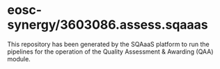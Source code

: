 <!--
SPDX-FileCopyrightText: Copyright contributors to the Software Quality Assurance as a Service (SQAaaS) project <sqaaas@ibergrid.eu>

SPDX-License-Identifier: GPL-3.0-only
-->

# eosc-synergy/3603086.assess.sqaaas
This repository has been generated by the SQAaaS platform to run the pipelines
for the operation of the
Quality Assessment & Awarding (QAA)
module.